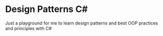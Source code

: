 # Design Patterns C#
Just a playground for me to learn design patterns and best OOP practices and principles with C#

